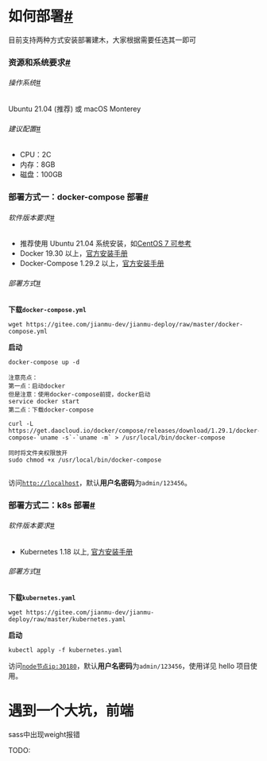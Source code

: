 # 如何部署[#](https://jianmu-docs.assets.dghub.cn/jianmu-docs/2.5.4/guide/how-to-deploy.html#如何部署)

目前支持两种方式安装部署建木，大家根据需要任选其一即可

### 资源和系统要求[#](https://jianmu-docs.assets.dghub.cn/jianmu-docs/2.5.4/guide/how-to-deploy.html#资源和系统要求)

###### 操作系统[#](https://jianmu-docs.assets.dghub.cn/jianmu-docs/2.5.4/guide/how-to-deploy.html#操作系统)

Ubuntu 21.04 (推荐) 或 macOS Monterey

###### 建议配置[#](https://jianmu-docs.assets.dghub.cn/jianmu-docs/2.5.4/guide/how-to-deploy.html#建议配置)

- CPU：2C
- 内存：8GB
- 磁盘：100GB

### 部署方式一：docker-compose 部署[#](https://jianmu-docs.assets.dghub.cn/jianmu-docs/2.5.4/guide/how-to-deploy.html#部署方式一：docker-compose部署)

###### 软件版本要求[#](https://jianmu-docs.assets.dghub.cn/jianmu-docs/2.5.4/guide/how-to-deploy.html#软件版本要求)

- 推荐使用 Ubuntu 21.04 系统安装，如[CentOS 7 可参考](https://docs.jianmu.dev/guide/centos-install.html)
- Docker 19.30 以上，[官方安装手册](https://docs.docker.com/get-started/#download-and-install-docker)
- Docker-Compose 1.29.2 以上，[官方安装手册](https://docs.docker.com/compose/install/#install-compose)

###### 部署方式[#](https://jianmu-docs.assets.dghub.cn/jianmu-docs/2.5.4/guide/how-to-deploy.html#部署方式)

**下载`docker-compose.yml`**

```
wget https://gitee.com/jianmu-dev/jianmu-deploy/raw/master/docker-compose.yml
```

**启动**

```
docker-compose up -d

注意亮点：
第一点：启动docker
但是注意：使用docker-compose前提，docker启动
service docker start
第二点：下载docker-compose

curl -L https://get.daocloud.io/docker/compose/releases/download/1.29.1/docker-compose-`uname -s`-`uname -m` > /usr/local/bin/docker-compose

同时将文件夹权限放开
sudo chmod +x /usr/local/bin/docker-compose


```

访问[`http://localhost`](http://localhost/)，默认**用户名密码**为`admin/123456`。

### 部署方式二：k8s 部署[#](https://jianmu-docs.assets.dghub.cn/jianmu-docs/2.5.4/guide/how-to-deploy.html#部署方式二：k8s部署)

###### 软件版本要求[#](https://jianmu-docs.assets.dghub.cn/jianmu-docs/2.5.4/guide/how-to-deploy.html#软件版本要求-1)

- Kubernetes 1.18 以上, [官方安装手册](https://kubernetes.io/docs/tasks/tools/)

###### 部署方式[#](https://jianmu-docs.assets.dghub.cn/jianmu-docs/2.5.4/guide/how-to-deploy.html#部署方式-1)

**下载`kubernetes.yaml`**

```
wget https://gitee.com/jianmu-dev/jianmu-deploy/raw/master/kubernetes.yaml
```

**启动**

```
kubectl apply -f kubernetes.yaml
```

访问[`node节点ip:30180`](http://xn--nodeip-6f8nh25i:30180/)，默认**用户名密码**为`admin/123456`，使用详见 hello 项目使用。




# 遇到一个大坑，前端
sass中出现weight报错

TODO: